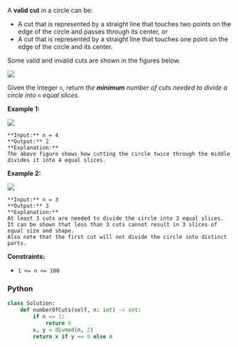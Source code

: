 A  **valid cut**  in a circle can be:

- A cut that is represented by a straight line that touches two points on the edge of the circle and passes through its
  center, or
- A cut that is represented by a straight line that touches one point on the edge of the circle and its center.

Some valid and invalid cuts are shown in the figures below.

![](https://assets.leetcode.com/uploads/2022/10/29/alldrawio.png)

Given the integer  `n`, return  _the  **minimum**  number of cuts needed to divide a circle into_ `n` _equal slices_.

**Example 1:**

![](https://assets.leetcode.com/uploads/2022/10/24/11drawio.png)

```
**Input:** n = 4
**Output:** 2
**Explanation:** 
The above figure shows how cutting the circle twice through the middle divides it into 4 equal slices.
```

**Example 2:**

![](https://assets.leetcode.com/uploads/2022/10/24/22drawio.png)

```
**Input:** n = 3
**Output:** 3
**Explanation:**
At least 3 cuts are needed to divide the circle into 3 equal slices. 
It can be shown that less than 3 cuts cannot result in 3 slices of equal size and shape.
Also note that the first cut will not divide the circle into distinct parts.
```

**Constraints:**

- `1 <= n <= 100`

### Python

```python
class Solution:
    def numberOfCuts(self, n: int) -> int:
        if n == 1:
            return 0
        x, y = divmod(n, 2)
        return x if y == 0 else n
```